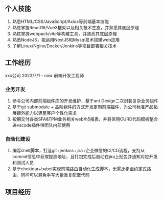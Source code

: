 ## 个人技能
1. 熟悉HTML/CSS/JavaScript/Axios等前端基本技能
2. 熟练掌握React18/Vue3框架以及相关技术生态，并熟悉其底层原理
3. 熟练掌握webpack/vite等构建工具，并熟悉其底层原理
4. 熟悉NodeJS，能运用NestJS和Mysql技术搭建web应用
5. 了解Linux/Nginx/Docker/Jenkins等项目部署相关技术

## 工作经历
xxx公司          2023/7/1 - now       前端开发工程师       
### 业务开发
1. 参与公司内部前端组件库的开发维护，基于ant Design二次封装复杂业务组件
2. 基于git submodule + 高阶组件的方式开发定制前端插件，为公司标准产品拓展额外能力以满足客户个性化需求
3. 按期交付各类SFA&TPM业务相关web/h5报表，并将常用CURD代码模板整合进vscode插件供团队内部使用
### 自动化建设
1. 编写shell脚本，打造git+jenkins+jira+企业微信的CI/CD流程，支持从commit信息中获取提测地址，且打包完成后自动在jira上贴包并通知对应开发和测试人员
2. 基于chokidar+babel实现前端路由自动化生成脚本，无需迁移至约定式路由，同样可以避免手写大量重复配置代码

## 项目经历